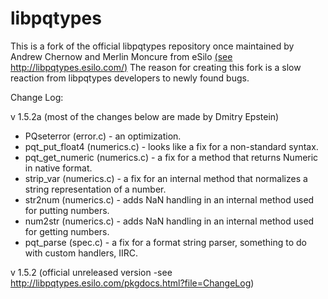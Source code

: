 # libpqtypes

This is a fork of the official libpqtypes repository once maintained by Andrew Chernow and Merlin Moncure from eSilo [(see http://libpqtypes.esilo.com/)](http://libpqtypes.esilo.com/)
The reason for creating this fork is a slow reaction from libpqtypes developers to newly found bugs. 

Change Log:

v 1.5.2a (most of the changes below are made by Dmitry Epstein)

 -	PQseterror (error.c) - an optimization.
 -	pqt_put_float4 (numerics.c) - looks like a fix for a non-standard syntax.
 -	pqt_get_numeric (numerics.c) - a fix for a method that returns Numeric in native format.
 -	strip_var (numerics.c) - a fix for an internal method that normalizes a string representation of a number.
 -	str2num (numerics.c) - adds NaN handling in an internal method used for putting numbers.
 -	num2str (numerics.c) - adds NaN handling in an internal method used for getting numbers.
 -	pqt_parse (spec.c) - a fix for a format string parser, something to do with custom handlers, IIRC.


v 1.5.2 (official unreleased version  -see http://libpqtypes.esilo.com/pkgdocs.html?file=ChangeLog)	
 

